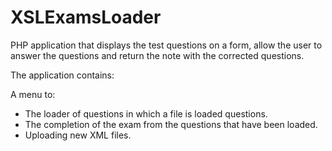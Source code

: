 XSLExamsLoader
==============

PHP application that displays the test questions on a form, allow the user to answer the questions and return the note with the corrected questions. 

The application contains: 

A menu to: 
- The loader of questions in which a file is loaded questions. 
- The completion of the exam from the questions that have been loaded. 
- Uploading new XML files.
